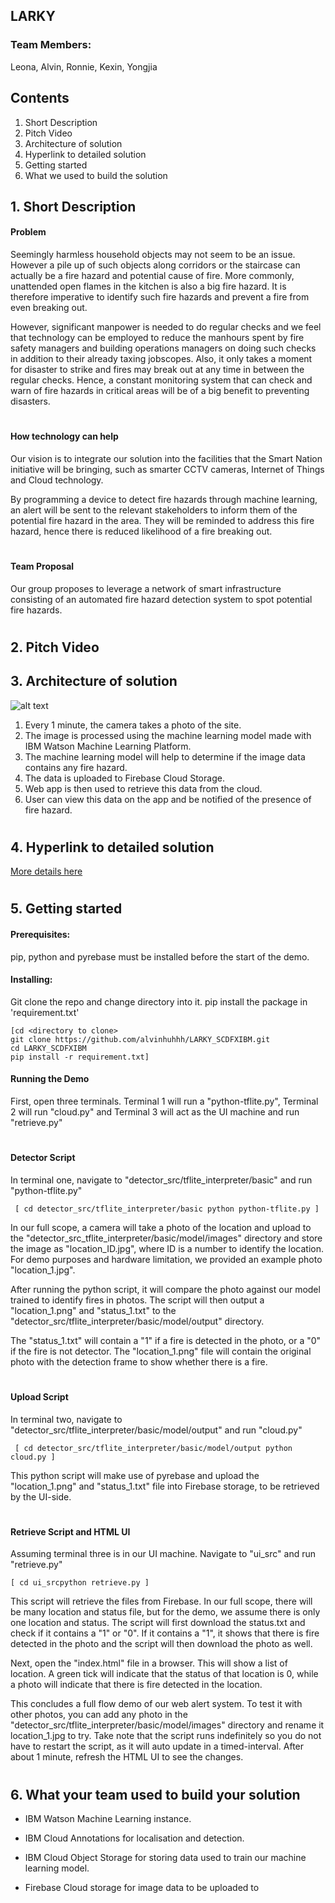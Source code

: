 ## LARKY
### Team Members: 
Leona, Alvin, Ronnie, Kexin, Yongjia
## **Contents**
1. Short Description
2. Pitch Video
3. Architecture of solution
4. Hyperlink to detailed solution
5. Getting started
6. What we used to build the solution

## 1. **Short Description**

#### **Problem**

Seemingly harmless household objects may not seem to be an issue. However a pile up of such objects along corridors or the staircase can actually be a fire hazard and potential cause of fire. More commonly, unattended open flames in the kitchen is also a big fire hazard. It is therefore imperative to identify such fire hazards and prevent a fire from even breaking out.

However, significant manpower is needed to do regular checks and we feel that technology can be employed to reduce the manhours spent by fire safety managers and building operations managers on doing such checks in addition to their already taxing jobscopes. Also, it only takes a moment for disaster to strike and fires may break out at any time in between the regular checks. Hence, a constant monitoring system that can check and warn of fire hazards in critical areas will be of a big benefit to preventing disasters.
#
#### How technology can help

Our vision is to integrate our solution into the facilities that the Smart Nation initiative will be bringing, such as smarter CCTV cameras, Internet of Things and Cloud technology.

By programming a device to detect fire hazards through machine learning, an alert will be sent to the relevant stakeholders to inform them of the potential fire hazard in the area. They will be reminded to address this fire hazard, hence there is reduced likelihood of a fire breaking out.
#
#### Team Proposal

Our group proposes to leverage a network of smart infrastructure consisting of an automated fire hazard detection system to spot potential fire hazards.
#

## 2. **Pitch Video**

## 3. **Architecture of solution** 

![alt text][logo]

[logo]: https://github.com/alvinhuhhh/LARKY_SCDFXIBM/blob/master/framework.jpg

1. Every 1 minute, the camera takes a photo of the site.
2. The image is processed using the machine learning model made with IBM Watson Machine Learning Platform.
3. The machine learning model will help to determine if the image data contains any fire hazard.
4. The data is uploaded to Firebase Cloud Storage.
5. Web app is then used to retrieve this data from the cloud.
6. User can view this data on the app and be notified of the presence of fire hazard.

#
## 4. **Hyperlink to detailed solution**

[More details here](https://github.com/alvinhuhhh/LARKY_FireWatch_SCDFXIBM/blob/master/detailed_solution.txt)

#
## 5. **Getting started** 

#### Prerequisites:

pip, python and pyrebase must be installed before the start of the demo.

#### Installing:

Git clone the repo and change directory into it. pip install the package in 'requirement.txt' 

```
[cd <directory to clone>
git clone https://github.com/alvinhuhhh/LARKY_SCDFXIBM.git
cd LARKY_SCDFXIBM
pip install -r requirement.txt]
``` 

#### Running the Demo

First, open three terminals. Terminal 1 will run a "python-tflite.py", Terminal 2 will run "cloud.py" and Terminal 3 will act as the UI machine and run
"retrieve.py"
#
#### Detector Script
In terminal one, navigate to "detector_src/tflite_interpreter/basic" and run "python-tflite.py"

` [
cd detector_src/tflite_interpreter/basic
python python-tflite.py
]`

In our full scope, a camera will take a photo of the location and upload to the "detector_src_tflite_interpreter/basic/model/images" directory and store
the image as "location_ID.jpg", where ID is a number to identify the location. For demo purposes and hardware limitation, we provided an example photo
"location_1.jpg".

After running the python script, it will compare the photo against our model trained to identify fires in photos. The script will then output a "location_1.png" 
and "status_1.txt" to the "detector_src/tflite_interpreter/basic/model/output" directory.

The "status_1.txt" will contain a "1" if a fire is detected in the photo, or a "0" if the fire is not detector. The "location_1.png" file will contain the 
original photo with the detection frame to show whether there is a fire. 
#
#### Upload Script

In terminal two, navigate to "detector_src/tflite_interpreter/basic/model/output" and run "cloud.py"

` [
cd detector_src/tflite_interpreter/basic/model/output
python cloud.py
]`

This python script will make use of pyrebase and upload the "location_1.png" and "status_1.txt" file into Firebase storage, to be retrieved by the UI-side.
#
#### Retrieve Script and HTML UI

Assuming terminal three is in our UI machine. Navigate to "ui_src" and run "retrieve.py"

`[ cd ui_srcpython retrieve.py ]`

This script will retrieve the files from Firebase. In our full scope, there will be many location and status file, but for the demo, we assume there is
only one location and status. The script will first download the status.txt and check if it contains a "1" or "0". If it contains a "1", it shows that
there is fire detected in the photo and the script will then download the photo as well.

Next, open the "index.html" file in a browser. This will show a list of location. A green tick will indicate that the status of that location is 0, 
while a photo will indicate that there is fire detected in the location.

This concludes a full flow demo of our web alert system. To test it with other photos, you can add any photo in the 
"detector_src/tflite_interpreter/basic/model/images" directory and rename it location_1.jpg to try. Take note that the script runs indefinitely so you do not have to restart the script, as it will auto update in a timed-interval. After about 1 minute, refresh the HTML UI to see the changes. 

#
## 6. **What your team used to build your solution** 
* IBM Watson Machine Learning instance.

* IBM Cloud Annotations for localisation and detection.

* IBM Cloud Object Storage for storing data used to train our machine learning model.

* Firebase Cloud storage for image data to be uploaded to
#
